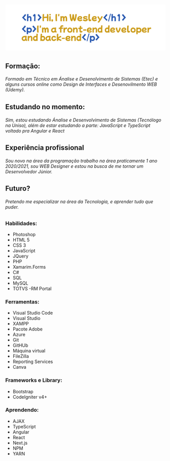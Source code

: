 # <img src="apresentacao.png">

## Formação:
###### Formado em Técnico em Ánalise e Desenolvimento de Sistemas (Etec) e alguns cursos online como Design de Interfaces e Desenovilmento WEB (Udemy).
## Estudando no momento:
###### Sim, estou estudando Ánalise e Desenvolvimento de Sistemas (Tecnólogo  na Uniso), além de estar estudando a parte: JavaScript e TypeScript voltado pra Angular e React
## Experiência profissional
###### Sou novo na área da programação trabalho na área praticamente 1 ano 2020/2021, sou WEB Designer e estou na busca de me tornar um Desenvolvedor Júnior.
## Futuro?
###### Pretendo me especializar na área da Tecnologia, e aprender tudo que puder.
### Habilidades:
* Photoshop
* HTML 5
* CSS 3
* JavaScript
* JQuery
* PHP
* Xamarim.Forms
* C#
* SQL
* MySQL
* TOTVS -RM Portal

### Ferramentas:
* Visual Studio Code
* Visual Studio
* XAMPP
* Pacote Adobe
* Azure
* Git
* GitHUb
* Máquina virtual
* FileZilla
* Reporting Services
* Canva

### Frameworks e Library:
* Bootstrap
* CodeIgniter v4+

### Aprendendo:
* AJAX
* TypeScript
* Angular
* React
* Next.js
* NPM
* YARN

